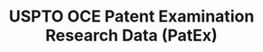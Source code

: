 ---
layout: default
bigquery: https://console.cloud.google.com/bigquery?p=patents-public-data&d=uspto_oce_pair&page=dataset
citation: 'Graham, S. Marco, A., and Miller, A. (2015). “The USPTO Patent Examination
  Research Dataset: A Window on the Process of Patent Examination.”'
contributors: Graham, S. Marco, A., Miller, A.
cost: None
description: The latest version of PatEx (referred to below as the 2020 release) contains
  detailed information on nearly 11.9 million publicly-viewable provisional and non-provisional
  patent applications to the USPTO and over 4.6 million Patent Cooperation Treaty
  (PCT) applications. It is based on data that OCE downloaded from the Patent Examination
  Data System (PEDS) in April, 2021. The PEDS data are sourced from Public PAIR. The
  first time that OCE used PEDS as the basis of PatEx was for the 2019 release. We
  took the PEDS data and organized it into the familiar PatEx data files, which are
  based on the organization of the Public PAIR portal. The data files include information
  on each application’s characteristics, prosecution history, continuation history,
  claims of foreign priority, patent term adjustment history, publication history,
  and correspondence address information.
documentation: 'For the 2019 and later releases, new technical documentation is available
  https://www.uspto.gov/sites/default/files/documents/PatEx-2019-Technical-Doc.pdf


  A document describing the 2014-2017 data sets is available and can be cited as:
  Graham, Stuart J.H. and Marco, Alan C. and Miller, Richard, The USPTO Patent Examination
  Research Dataset: A Window on the Process of Patent Examination (November 30, 2015).
  Available at SSRN: https://ssrn.com/abstract=2702637.'
last_edit: Mon, 04 Apr 2022 19:06:22 GMT
location: https://www.uspto.gov/ip-policy/economic-research/research-datasets/patent-examination-research-dataset-public-pair
maintained_by: EconomicsData@uspto.gov
related_publications: https://ssrn.com/abstract=29956744, https://ssrn.com/abstract=2702637
schema_fields: '[''patent_issue_date'', ''inventor_region_code'', ''patent_number'',
  ''recorded_date'', ''correspondence_region_name'', ''child_application_number'',
  ''parent_application_number'', ''correspondence_country_name'', ''application_number_pair'',
  ''uspc_class'', ''abandon_date'', ''event_description'', ''event_code'', ''examiner_id'',
  ''correspondence_region_code'', ''inventor_name_middle'', ''application_number'',
  ''correspondence_city'', ''parent_filing_date'', ''aia_first_to_file'', ''inventor_name_first'',
  ''wipo_pub_date'', ''examiner_name_middle'', ''atty_docket_number'', ''child_filing_date'',
  ''foreign_parent_id'', ''foreign_parent_date'', ''file_location_date'', ''small_entity_indicator'',
  ''examiner_name_first'', ''correspondence_country_code'', ''invention_title'', ''examiner_art_unit'',
  ''earliest_pgpub_number'', ''correspondence_street_line_1'', ''sequence_number'',
  ''filing_date'', ''inventor_country_code'', ''status_code'', ''appl_status_code'',
  ''inventor_rank'', ''appl_status_date'', ''disposal_type'', ''correspondence_postal_code'',
  ''correspondence_name_line_1'', ''earliest_pgpub_date'', ''file_location'', ''inventor_name_last'',
  ''correspondence_street_line_2'', ''inventor_address_type'', ''uspc_subclass'',
  ''wipo_pub_number'', ''correspondence_name_line_2'', ''status_description'', ''continuation_type'',
  ''invention_subject_matter'', ''application_type'', ''parent_country_code'', ''inventor_country_name'',
  ''examiner_name_last'', ''customer_number'', ''confirm_number'', ''parent_country'']'
shortname: patex
tags:
- patents
- legal
- history
terms_of_use: 'USPTO’s online databases are not designed or intended to be a source
  for bulk downloads of USPTO data when accessed through the website’s interfaces.
  Individuals, companies, IP addresses, or blocks of IP addresses who, in effect,
  deny or decrease service by generating unusually high numbers of database accesses
  (searches, pages, or hits), whether generated manually or in an automated fashion,
  may be denied access to USPTO servers without notice.


  Bulk data products may be separately obtained from the USPTO, either for free or
  at the cost of dissemination. For details, see information on Electronic Bulk Data
  Products: https://www.uspto.gov/learning-and-resources/electronic-bulk-data-products'
title: USPTO OCE Patent Examination Research Data (PatEx)
uuid: 4342caa7-23af-420c-b2f6-6088f133df6a
---